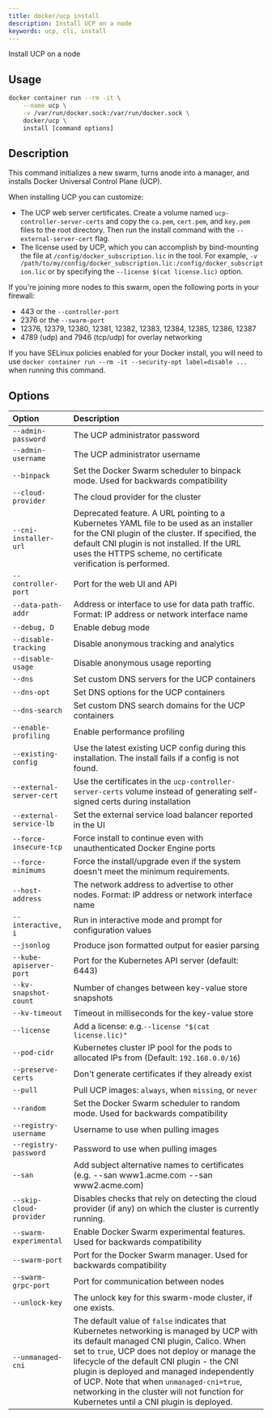 ```yaml
---
title: docker/ucp install
description: Install UCP on a node
keywords: ucp, cli, install
---
```


Install UCP on a node

## Usage

```bash
docker container run --rm -it \
    --name ucp \
    -v /var/run/docker.sock:/var/run/docker.sock \
    docker/ucp \
    install [command options]
```

## Description

This command initializes a new swarm, turns anode into a manager, and installs
Docker Universal Control Plane (UCP).

When installing UCP you can customize:

  * The UCP web server certificates. Create a volume named `ucp-controller-server-certs` and copy the `ca.pem`, `cert.pem`, and `key.pem` files to the root directory. Then run the install command with the `--external-server-cert` flag.
  * The license used by UCP, which you can accomplish by bind-mounting the file at `/config/docker_subscription.lic` in the tool. For example, `-v /path/to/my/config/docker_subscription.lic:/config/docker_subscription.lic` or by specifying the `--license $(cat license.lic)` option.

If you're joining more nodes to this swarm, open the following ports in your
firewall:

  * 443 or the `--controller-port`
  * 2376 or the `--swarm-port`
  * 12376, 12379, 12380, 12381, 12382, 12383, 12384, 12385, 12386, 12387
  * 4789 (udp) and 7946 (tcp/udp) for overlay networking

If you have SELinux policies enabled for your Docker install, you will need to
use `docker container run --rm -it --security-opt label=disable ...` when running this
command.

## Options

| Option                   | Description                                                                                                                                                                                                                               |
|:-------------------------|:------------------------------------------------------------------------------------------------------------------------------------------------------------------------------------------------------------------------------------------|
| `--admin-password`       | The UCP administrator password |
| `--admin-username`       | The UCP administrator username                             |
| `--binpack`              | Set the Docker Swarm scheduler to binpack mode. Used for backwards compatibility       |
| `--cloud-provider`       | The cloud provider for the cluster 
| `--cni-installer-url`    | Deprecated feature. A URL pointing to a Kubernetes YAML file to be used as an installer for the CNI plugin of the cluster. If specified, the default CNI plugin is not installed. If the URL uses the HTTPS scheme, no certificate verification is performed.       |
| `--controller-port`      | Port for the web UI and API 
| `--data-path-addr`       | Address or interface to use for data path traffic. Format: IP address or network interface name
| `--debug, D`             | Enable debug mode  |
| `--disable-tracking`     | Disable anonymous tracking and analytics                                               |
| `--disable-usage`        | Disable anonymous usage reporting                                                      |
| `--dns`                  | Set custom DNS servers for the UCP containers                                          |                                                                                                                                                   
| `--dns-opt`              | Set DNS options for the UCP containers                                                 |                                                                                                                                                   
| `--dns-search`           | Set custom DNS search domains for the UCP containers                                   |
| `--enable-profiling`     | Enable performance profiling                                                           |
| `--existing-config`      | Use the latest existing UCP config during this installation. The install fails if a config is not found.          |
| `--external-server-cert` | Use the certificates in the `ucp-controller-server-certs` volume instead of generating self-signed certs during installation                                                                                           |
| `--external-service-lb`  | Set the external service load balancer reported in the UI                              |
| `--force-insecure-tcp`   | Force install to continue even with unauthenticated Docker Engine ports                |
| `--force-minimums`       | Force the install/upgrade even if the system doesn't meet the minimum requirements.    |
| `--host-address`         | The network address to advertise to other nodes. Format: IP address or network interface name |
| `--interactive, i`       | Run in interactive mode and prompt for configuration values |
| `--jsonlog`              | Produce json formatted output for easier parsing |
| `--kube-apiserver-port`  | Port for the Kubernetes API server (default: 6443)                                     |
| `--kv-snapshot-count`    | Number of changes between key-value store snapshots                                    |
| `--kv-timeout`           | Timeout in milliseconds for the key-value store                                        |
| `--license`              | Add a license: e.g.` --license "$(cat license.lic)" `                                  |
| `--pod-cidr`             | Kubernetes cluster IP pool for the pods to allocated IPs from (Default: `192.168.0.0/16`) |
| `--preserve-certs`       | Don't generate certificates if they already exist                                      |
| `--pull`                 | Pull UCP images: `always`, when `missing`, or `never`                                  |
| `--random`               | Set the Docker Swarm scheduler to random mode. Used for backwards compatibility        |
| `--registry-username`    | Username to use when pulling images                                                    |
| `--registry-password`    | Password to use when pulling images                                                    |
| `--san`                  | Add subject alternative names to certificates (e.g. --san www1.acme.com --san www2.acme.com) |
| `--skip-cloud-provider`  | Disables checks that rely on detecting the cloud provider (if any) on which the cluster is currently running. | 
| `--swarm-experimental`   | Enable Docker Swarm experimental features. Used for backwards compatibility            |
| `--swarm-port`           | Port for the Docker Swarm manager. Used for backwards compatibility                    | 
| `--swarm-grpc-port`      | Port for communication between nodes                                                   | 
| `--unlock-key`           | The unlock key for this swarm-mode cluster, if one exists.                             |  
| `--unmanaged-cni`        |The default value of `false` indicates that Kubernetes networking is managed by UCP with its default managed CNI plugin, Calico. When set to `true`, UCP does not deploy or manage the lifecycle of the default CNI plugin - the CNI plugin is deployed and managed independently of UCP. Note that when `unmanaged-cni=true`, networking in the cluster will not function for Kubernetes until a CNI plugin is deployed.    |                                                                                                                                                                                                                                                                         
